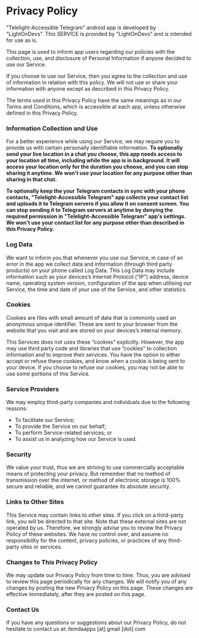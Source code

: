 # Privacy Policy
"Telelight-Accessible Telegram" android app is developed by "LightOnDevs". This SERVICE is provided by "LightOnDevs" and is intended for use as is.

This page is used to inform app users regarding our policies with the collection, use, and disclosure of Personal Information if anyone decided to use our Service.

If you choose to use our Service, then you agree to the collection and use of information in relation with this policy. We will not use or share your information with anyone except as described in this Privacy Policy.

The terms used in this Privacy Policy have the same meanings as in our Terms and Conditions, which is accessible at each app, unless otherwise defined in this Privacy Policy.

### Information Collection and Use

For a better experience while using our Service, we may require you to provide us with certain personally identifiable information. **To optionally send your live location in a chat you choose, this app needs access to your location all time, including while the app is in background. It will access your location only for the duration you choose, and you can stop sharing it anytime. We won't use your location for any purpose other than sharing in that chat.**

**To optionally keep the your Telegram contacts in sync with your phone contacts, "Telelight-Accessible Telegram" app collects your contact list and uploads it to Telegram servers if you allow it on consent screen. You can stop sending it to Telegram servers at anytime by denying the required permission in "Telelight-Accessible Telegram" app's settings. We won't use your contact list for any purpose other than described in this Privacy Policy.**

### Log Data

We want to inform you that whenever you use our Service, in case of an error in the app we collect data and information (through third party products) on your phone called Log Data. This Log Data may include information such as your devices’s Internet Protocol (“IP”) address, device name, operating system version, configuration of the app when utilising our Service, the time and date of your use of the Service, and other statistics.

### Cookies

Cookies are files with small amount of data that is commonly used an anonymous unique identifier. These are sent to your browser from the website that you visit and are stored on your devices’s internal memory.

This Services does not uses these “cookies” explicitly. However, the app may use third party code and libraries that use “cookies” to collection information and to improve their services. You have the option to either accept or refuse these cookies, and know when a cookie is being sent to your device. If you choose to refuse our cookies, you may not be able to use some portions of this Service.

### Service Providers

We may employ third-party companies and individuals due to the following reasons:

- To facilitate our Service;
- To provide the Service on our behalf;
- To perform Service-related services; or
- To assist us in analyzing how our Service is used.

### Security

We value your trust, thus we are striving to use commercially acceptable means of protecting your privacy. But remember that no method of transmission over the internet, or method of electronic storage is 100% secure and reliable, and we cannot guarantee its absolute security.

### Links to Other Sites

This Service may contain links to other sites. If you click on a third-party link, you will be directed to that site. Note that these external sites are not operated by us. Therefore, we strongly advise you to review the Privacy Policy of these websites. We have no control over, and assume no responsibility for the content, privacy policies, or practices of any third-party sites or services.

### Changes to This Privacy Policy

We may update our Privacy Policy from time to time. Thus, you are advised to review this page periodically for any changes. We will notify you of any changes by posting the new Privacy Policy on this page. These changes are effective immediately, after they are posted on this page.

### Contact Us

If you have any questions or suggestions about our Privacy Policy, do not hesitate to contact us at: femdaapps [at] gmail [dot] com
